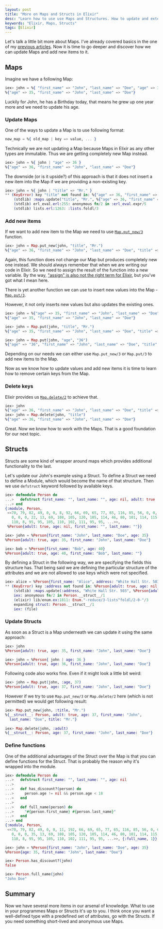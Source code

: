 ```yaml
---
layout: post
title: "More on Maps and Structs in Elixir"
desc: "Learn how to use use Maps and Structures. How to update and extend them"
keywords: "Elixir, Maps, Structs"
tags: [Elixir]
---
```


Let's talk a little bit more about Maps. I've already covered basics in the one of my [previous articles](http://whatdidilearn.info/2017/09/27/a-quick-glance-on-basic-types-in-elixir.html#maps).
Now it is time to go deeper and discover how we can update Maps and add new items to it.

## Maps

Imagine we have a following Map:

```elixir
iex> john = %{ "first_name" => "John", "last_name" => "Doe", "age" => 35 }
%{"age" => 35, "first_name" => "John", "last_name" => "Doe"}
```

Luckily for John, he has a Birthday today, that means he grew up one year more and we need to update his age.


### Update Maps

One of the ways to update a Map is to use following format:

```elixir
new_map = %{ old_map | key => value, ... }
```

Technically we are not updating a Map because Maps in Elixir as any other types are immutable.
Thus we are getting completely new Map instead.

```elixir
iex> john = %{ john | "age" => 36 }
%{"age" => 36, "first_name" => "John", "last_name" => "Doe"}
```

The downside (or is it upside?) of this approach is that it does not insert a new item into the Map if we are providing a non-existing key. 

```elixir
iex> john = %{ john | "title" => "Mr." }
** (KeyError) key "title" not found in: %{"age" => 36, "first_name" => "John", "last_name" => "Doe"}
    (stdlib) :maps.update("title", "Mr.", %{"age" => 36, "first_name" => "John", "last_name" => "Doe"})
    (stdlib) erl_eval.erl:255: anonymous fn/2 in :erl_eval.expr/5
    (stdlib) lists.erl:1263: :lists.foldl/3
```

### Add new items

If we want to add new item to the Map we need to use [`Map.put_new/3`](https://hexdocs.pm/elixir/Map.html#put_new/3) function.

```elixir
iex> john = Map.put_new(john, "title", "Mr.")
%{"age" => 36, "first_name" => "John", "last_name" => "Doe", "title" => "Mr."}
```

Again, this function does not change our Map but produces completely new one instead.
We should always remember that when we are writing our code in Elixir.
So we need to assign the result of the function into a new variable. By the way, ["assign" is also not the right term for Elixir](http://whatdidilearn.info/2017/09/21/pattern-matching-in-elixir.html), but you've got what I mean here.

There is yet another function we can use to insert new values into the Map - [`Map.put/3`](https://hexdocs.pm/elixir/Map.html#put/3).

However, it not only inserts new values but also updates the existing ones.

```elixir
iex> john = %{"age" => 35, "first_name" => "John", "last_name" => "Doe"}
%{"age" => 35, "first_name" => "John", "last_name" => "Doe"}

iex> john = Map.put(john, "title", "Mr.")
%{"age" => 35, "first_name" => "John", "last_name" => "Doe", "title" => "Mr."}

iex> john = Map.put(john, "age", "36")
%{"age" => "36", "first_name" => "John", "last_name" => "Doe", "title" => "Mr."}
```

Depending on our needs we can either use `Map.put_new/3` or `Map.put/3` to add new items to the Map.

Now as we know how to update values and add new items it is time to learn how to remove certain keys from the Map.

### Delete keys

Elixir provides us [`Map.delete/2`](https://hexdocs.pm/elixir/Map.html#delete/2) to achieve that.

```elixir
iex> john
%{"age" => 36, "first_name" => "John", "last_name" => "Doe", "title" => "Mr."}
iex> john = Map.delete(john, "title")
%{"age" => 36, "first_name" => "John", "last_name" => "Doe"}
```

Great. Now we know how to work with the Maps. That is a good foundation for our next topic.

## Structs

Structs are some kind of wrapper around maps which provides additional functionality to the last.

Let's update our John's example using a Struct.
To define a Struct we need to define a Module, which would become the name of that structure. Then we use `defstruct` keyword followed by available keys.

```elixir
iex> defmodule Person do
...>   defstruct first_name: "", last_name: "", age: nil, adult: true
...> end
{:module, Person,
 <<70, 79, 82, 49, 0, 0, 8, 92, 66, 69, 65, 77, 65, 116, 85, 56, 0, 0, 0, 234,
   0, 0, 0, 22, 13, 69, 108, 105, 120, 105, 114, 46, 80, 101, 114, 115, 111,
   110, 8, 95, 95, 105, 110, 102, 111, 95, 95, ...>>,
 %Person{adult: true, age: nil, first_name: "", last_name: ""}}

iex> john = %Person{first_name: "John", last_name: "Doe", age: 35}
%Person{adult: true, age: 35, first_name: "John", last_name: "Doe"}

iex> bob = %Person{first_name: "Bob", age: 40}
%Person{adult: true, age: 40, first_name: "Bob", last_name: ""}
```

By defining a Struct in the following way, we are specifying the fields this structure has.
That being said we are defining the particular structure of the attributes and we are not allowed to use keys which were not specified.

```elixir
iex> alice = %Person{first_name: "Alice", address: "White Hall Str. 503"}
** (KeyError) key :address not found in: %Person{adult: true, age: nil, first_name: "Alice", last_name: ""}
    (stdlib) :maps.update(:address, "White Hall Str. 503", %Person{adult: true, age: nil, first_name: "Alice", last_name: ""})
    iex: anonymous fn/2 in Person.__struct__/1
    (elixir) lib/enum.ex:1811: Enum."-reduce/3-lists^foldl/2-0-"/3
    expanding struct: Person.__struct__/1
    iex: (file)
```


### Update Structs

As soon as a Struct is a Map underneath we can update it using the same approach:

```elixir
iex> john
%Person{adult: true, age: 35, first_name: "John", last_name: "Doe"}

iex> john = %Person{ john | age: 36 }
%Person{adult: true, age: 36, first_name: "John", last_name: "Doe"}
```

Following code also works fine. Even if it might look a little bit weird:

```elixir
iex> john = Map.put(john, :age, 37)
%Person{adult: true, age: 37, first_name: "John", last_name: "Doe"}
```

However if we try to use `Map.put_new/3` or `Map.delete/2` here (which is not permitted) we would get following result:

```elixir
iex> Map.put_new(john, :title, "Mr.")
%{__struct__: Person, adult: true, age: 37, first_name: "John",
  last_name: "Doe", title: "Mr."}
  
iex> Map.delete(john, :adult)
%{__struct__: Person, age: 37, first_name: "John", last_name: "Doe"}
```

### Define functions

One of the additional advantages of the Struct over the Map is that you can define functions for the Struct.
That is probably the reason why it's wrapped into the module.

```elixir
iex> defmodule Person do
...>   defstruct first_name: "", last_name: "", age: nil
...>
...>   def has_discount?(person) do
...>     person.age != nil && person.age < 18
...>   end
...>
...>   def full_name(person) do
...>     "#{person.first_name} #{person.last_name}"
...>   end
...> end
{:module, Person,
 <<70, 79, 82, 49, 0, 0, 11, 192, 66, 69, 65, 77, 65, 116, 85, 56, 0, 0, 1, 89,
   0, 0, 0, 35, 13, 69, 108, 105, 120, 105, 114, 46, 80, 101, 114, 115, 111,
   110, 8, 95, 95, 105, 110, 102, 111, 95, 95, ...>>, {:full_name, 1}}

iex> john = %Person{first_name: "John", last_name: "Doe", age: 35}
%Person{age: 35, first_name: "John", last_name: "Doe"}

iex> Person.has_discount?(john)
false

iex> Person.full_name(john)
"John Doe"
```


## Summary

Now we have several more items in our arsenal of knowledge.
What to use in your programmes Maps or Structs it's up to you.
I think once you want a well-defined type with a predefined set of attributes, go with the Structs.
If you need something short-lived and anonymous use Maps.
